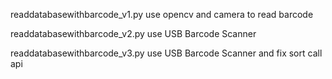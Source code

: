 readdatabasewithbarcode_v1.py use opencv and camera to read barcode

readdatabasewithbarcode_v2.py use USB Barcode Scanner

readdatabasewithbarcode_v3.py use USB Barcode Scanner and fix sort call api
